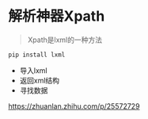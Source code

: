# 解析神器Xpath

> Xpath是lxml的一种方法
```
pip install lxml
```

* 导入lxml
* 返回xml结构
* 寻找数据

https://zhuanlan.zhihu.com/p/25572729
